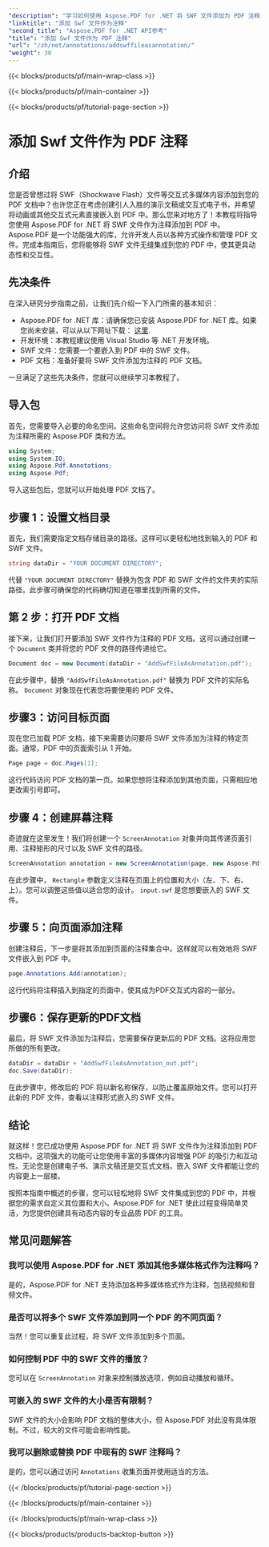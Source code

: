 ```yaml
---
"description": "学习如何使用 Aspose.PDF for .NET 将 SWF 文件添加为 PDF 注释。通过本详细教程，使用交互式多媒体内容增强您的 PDF 功能。"
"linktitle": "添加 Swf 文件作为注释"
"second_title": "Aspose.PDF for .NET API参考"
"title": "添加 Swf 文件作为 PDF 注释"
"url": "/zh/net/annotations/addswffileasannotation/"
"weight": 30
---
```


{{< blocks/products/pf/main-wrap-class >}}

{{< blocks/products/pf/main-container >}}

{{< blocks/products/pf/tutorial-page-section >}}

# 添加 Swf 文件作为 PDF 注释

## 介绍

您是否曾想过将 SWF（Shockwave Flash）文件等交互式多媒体内容添加到您的 PDF 文档中？也许您正在考虑创建引人入胜的演示文稿或交互式电子书，并希望将动画或其他交互式元素直接嵌入到 PDF 中。那么您来对地方了！本教程将指导您使用 Aspose.PDF for .NET 将 SWF 文件作为注释添加到 PDF 中。Aspose.PDF 是一个功能强大的库，允许开发人员以各种方式操作和管理 PDF 文件。完成本指南后，您将能够将 SWF 文件无缝集成到您的 PDF 中，使其更具动态性和交互性。

## 先决条件

在深入研究分步指南之前，让我们先介绍一下入门所需的基本知识：

- Aspose.PDF for .NET 库：请确保您已安装 Aspose.PDF for .NET 库。如果您尚未安装，可以从以下网址下载： [这里](https://releases。aspose.com/pdf/net/).
- 开发环境：本教程建议使用 Visual Studio 等 .NET 开发环境。
- SWF 文件：您需要一个要嵌入到 PDF 中的 SWF 文件。
- PDF 文档：准备好要将 SWF 文件添加为注释的 PDF 文档。

一旦满足了这些先决条件，您就可以继续学习本教程了。

## 导入包

首先，您需要导入必要的命名空间。这些命名空间将允许您访问将 SWF 文件添加为注释所需的 Aspose.PDF 类和方法。

```csharp
using System;
using System.IO;
using Aspose.Pdf.Annotations;
using Aspose.Pdf;
```

导入这些包后，您就可以开始处理 PDF 文档了。

## 步骤 1：设置文档目录

首先，我们需要指定文档存储目录的路径。这样可以更轻松地找到输入的 PDF 和 SWF 文件。

```csharp
string dataDir = "YOUR DOCUMENT DIRECTORY";
```

代替 `"YOUR DOCUMENT DIRECTORY"` 替换为包含 PDF 和 SWF 文件的文件夹的实际路径。此步骤可确保您的代码确切知道在哪里找到所需的文件。

## 第 2 步：打开 PDF 文档

接下来，让我们打开要添加 SWF 文件作为注释的 PDF 文档。这可以通过创建一个 `Document` 类并将您的 PDF 文件的路径传递给它。

```csharp
Document doc = new Document(dataDir + "AddSwfFileAsAnnotation.pdf");
```

在此步骤中，替换 `"AddSwfFileAsAnnotation.pdf"` 替换为 PDF 文件的实际名称。 `Document` 对象现在代表您将要使用的 PDF 文件。

## 步骤3：访问目标页面

现在您已加载 PDF 文档，接下来需要访问要将 SWF 文件添加为注释的特定页面。通常，PDF 中的页面索引从 1 开始。

```csharp
Page page = doc.Pages[1];
```

这行代码访问 PDF 文档的第一页。如果您想将注释添加到其他页面，只需相应地更改索引号即可。

## 步骤 4：创建屏幕注释

奇迹就在这里发生！我们将创建一个 `ScreenAnnotation` 对象并向其传递页面引用、注释矩形的尺寸以及 SWF 文件的路径。

```csharp
ScreenAnnotation annotation = new ScreenAnnotation(page, new Aspose.Pdf.Rectangle(0, 400, 600, 700), dataDir + "input.swf");
```

在此步骤中， `Rectangle` 参数定义注释在页面上的位置和大小（左、下、右、上）。您可以调整这些值以适合您的设计。 `input.swf` 是您想要嵌入的 SWF 文件。

## 步骤 5：向页面添加注释

创建注释后，下一步是将其添加到页面的注释集合中。这样就可以有效地将 SWF 文件嵌入到 PDF 中。

```csharp
page.Annotations.Add(annotation);
```

这行代码将注释插入到指定的页面中，使其成为PDF交互式内容的一部分。

## 步骤6：保存更新的PDF文档

最后，将 SWF 文件添加为注释后，您需要保存更新后的 PDF 文档。这将应用您所做的所有更改。

```csharp
dataDir = dataDir + "AddSwfFileAsAnnotation_out.pdf";
doc.Save(dataDir);
```

在此步骤中，修改后的 PDF 将以新名称保存，以防止覆盖原始文件。您可以打开此新的 PDF 文件，查看以注释形式嵌入的 SWF 文件。

## 结论

就这样！您已成功使用 Aspose.PDF for .NET 将 SWF 文件作为注释添加到 PDF 文档中。这项强大的功能可让您使用丰富的多媒体内容增强 PDF 的吸引力和互动性。无论您是创建电子书、演示文稿还是交互式文档，嵌入 SWF 文件都能让您的内容更上一层楼。

按照本指南中概述的步骤，您可以轻松地将 SWF 文件集成到您的 PDF 中，并根据您的需求自定义其位置和大小。Aspose.PDF for .NET 使此过程变得简单灵活，为您提供创建具有动态内容的专业品质 PDF 的工具。

## 常见问题解答

### 我可以使用 Aspose.PDF for .NET 添加其他多媒体格式作为注释吗？
是的，Aspose.PDF for .NET 支持添加各种多媒体格式作为注释，包括视频和音频文件。

### 是否可以将多个 SWF 文件添加到同一个 PDF 的不同页面？
当然！您可以重复此过程，将 SWF 文件添加到多个页面。

### 如何控制 PDF 中的 SWF 文件的播放？
您可以在 `ScreenAnnotation` 对象来控制播放选项，例如自动播放和循环。

### 可嵌入的 SWF 文件的大小是否有限制？
SWF 文件的大小会影响 PDF 文档的整体大小，但 Aspose.PDF 对此没有具体限制。不过，较大的文件可能会影响性能。

### 我可以删除或替换 PDF 中现有的 SWF 注释吗？
是的，您可以通过访问 `Annotations` 收集页面并使用适当的方法。

{{< /blocks/products/pf/tutorial-page-section >}}

{{< /blocks/products/pf/main-container >}}

{{< /blocks/products/pf/main-wrap-class >}}

{{< blocks/products/products-backtop-button >}}